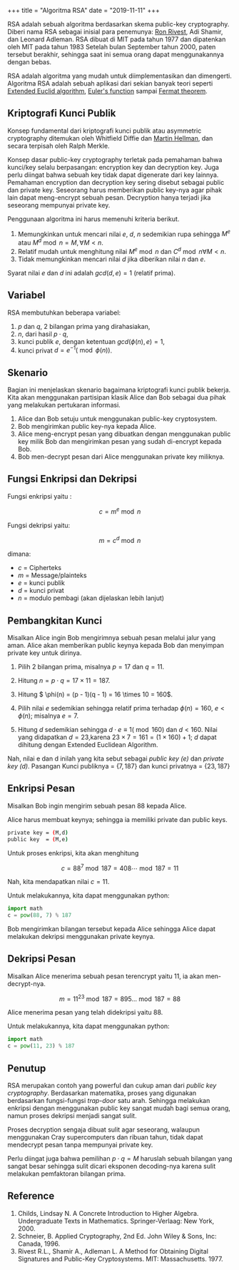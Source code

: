 +++
title     = "Algoritma RSA"
date      = "2019-11-11"
+++

RSA adalah sebuah algoritma berdasarkan skema public-key cryptography. Diberi nama RSA sebagai inisial para penemunya:
[Ron Rivest](https://people.csail.mit.edu/rivest), Adi Shamir, dan Leonard Adleman. RSA dibuat di MIT pada tahun 1977
dan dipatenkan oleh MIT pada tahun 1983 Setelah bulan September tahun 2000, paten tersebut berakhir, sehingga saat ini
semua orang dapat menggunakannya dengan bebas.

RSA adalah algoritma yang mudah untuk diimplementasikan dan dimengerti. Algoritma RSA adalah sebuah aplikasi dari sekian
banyak teori seperti [Extended Euclid algorithm](https://en.wikipedia.org/wiki/Extended_Euclidean_algorithm),
[Euler's function](https://en.wikipedia.org/wiki/Euler%27s_totient_function) sampai
[Fermat theorem](https://en.wikipedia.org/wiki/Fermat%27s_theorem).

## Kriptografi Kunci Publik

Konsep fundamental dari kriptografi kunci publik atau asymmetric cryptography ditemukan oleh Whitfield Diffie dan
[Martin Hellman](https://ee.stanford.edu/~hellman/), dan secara terpisah oleh Ralph Merkle.

Konsep dasar public-key cryptography terletak pada pemahaman bahwa kunci/key selalu berpasangan: encryption key dan
decryption key. Juga perlu diingat bahwa sebuah key tidak dapat digenerate dari key lainnya. Pemahaman encryption dan
decryption key sering disebut sebagai public dan private key. Seseorang harus memberikan public key-nya agar pihak lain
dapat meng-encrypt sebuah pesan. Decryption hanya terjadi jika seseorang mempunyai private key.

Penggunaan algoritma ini harus memenuhi kriteria berikut.

1. Memungkinkan untuk mencari nilai $e$, $d$, $n$ sedemikian rupa sehingga $M^e$ atau $M^d \bmod n = M, \forall M < n$.
2. Relatif mudah untuk menghitung nilai $M^e \bmod n$ dan $C^d \bmod n \forall M < n$.
3. Tidak memungkinkan mencari nilai $d$ jika diberikan nilai $n$ dan $e$.

Syarat nilai $e$ dan $d$ ini adalah $gcd(d,e) = 1$ (relatif prima).

## Variabel

RSA membutuhkan beberapa variabel:

1. $p$ dan $q$, 2 bilangan prima yang dirahasiakan,
2. $n$, dari hasil $p \cdot q$,
3. kunci publik $e$, dengan ketentuan $gcd (\phi(n), e) = 1$,
4. kunci privat $d = e^{-1} (\bmod \phi(n))$.

## Skenario

Bagian ini menjelaskan skenario bagaimana kriptografi kunci publik bekerja. Kita akan menggunakan partisipan klasik
Alice dan Bob sebagai dua pihak  yang melakukan pertukaran informasi.

1. Alice dan Bob setuju untuk menggunakan public-key cryptosystem.
2. Bob mengirimkan public key-nya kepada Alice.
3. Alice meng-encrypt pesan yang dibuatkan dengan menggunakan public key milik Bob dan mengirimkan pesan yang sudah
   di-encrypt kepada Bob.
4. Bob men-decrypt pesan dari Alice menggunakan private key miliknya.

## Fungsi Enkripsi dan Dekripsi

Fungsi enkripsi yaitu :

$$c = m^e \bmod n$$

Fungsi dekripsi yaitu:

$$m = c^d \bmod n$$

dimana:

- $c$ = Cipherteks
- $m$ = Message/plainteks
- $e$ = kunci publik
- $d$ = kunci privat
- $n$ = modulo pembagi (akan dijelaskan lebih lanjut)

## Pembangkitan Kunci

Misalkan Alice ingin Bob mengirimnya sebuah pesan melalui jalur yang aman. Alice akan memberikan public keynya kepada
Bob dan menyimpan private key untuk dirinya.

1. Pilih 2 bilangan prima, misalnya $p = 17$ dan $q = 11$.

2. Hitung $n = p \cdot q = 17 \times 11 = 187$.

3. Hitung $ \phi(n) = (p - 1)(q - 1) = 16 \times 10 = 160$.

4. Pilih nilai $e$ sedemikian sehingga relatif prima terhadap $\phi(n) = 160$, $e < \phi(n)$; misalnya $e = 7$.

5. Hitung $d$ sedemikian sehingga $d \cdot e \equiv 1 (\bmod 160)$ dan $d < 160$. Nilai yang didapatkan $d = 23$,karena
$23 \times 7 = 161 = (1 \times 160) + 1$; $d$ dapat dihitung dengan Extended Euclidean Algorithm.

Nah, nilai e dan d inilah yang kita sebut sebagai _public key (e)_ dan _private key (d)_.  Pasangan Kunci publiknya =
$\{7,187\}$ dan kunci privatnya = $\{23, 187\}$

## Enkripsi Pesan

Misalkan Bob ingin mengirim sebuah pesan $88$ kepada Alice.

Alice harus membuat keynya; sehingga ia memiliki private dan public keys.

```bash
private key = (M,d)
public key  = (M,e)
```

Untuk proses enkripsi, kita akan menghitung

$$c = 88^7 \bmod 187 = 408 \cdots \bmod 187 = 11$$

Nah, kita mendapatkan nilai $c = 11$.

Untuk melakukannya, kita dapat menggunakan python:

```py
import math
c = pow(88, 7) % 187
```

Bob mengirimkan bilangan tersebut kepada Alice sehingga Alice dapat melakukan dekripsi menggunakan private keynya.

## Dekripsi Pesan

Misalkan Alice menerima sebuah pesan terencrypt yaitu $11$, ia akan men-decrypt-nya.

$$m = 11^{23} \bmod 187 = 895... \bmod 187 = 88$$

Alice menerima pesan yang telah didekripsi yaitu $88$.

Untuk melakukannya, kita dapat menggunakan python:

```py
import math
c = pow(11, 23) % 187
```

## Penutup

RSA merupakan contoh yang powerful dan cukup aman dari
_public key cryptography_. Berdasarkan matematika, proses yang digunakan
berdasarkan fungsi-fungsi _trap-door_ satu arah. Sehingga melakukan enkripsi
dengan menggunakan public key sangat mudah bagi semua orang, namun proses
dekripsi menjadi sangat sulit.

Proses decryption sengaja dibuat sulit agar seseorang, walaupun menggunakan Cray
supercomputers dan ribuan tahun, tidak dapat mendecrypt pesan tanpa mempunyai
private key.

Perlu diingat juga bahwa pemilihan $p \cdot q = M$ haruslah sebuah bilangan
yang sangat besar sehingga sulit dicari eksponen decoding-nya karena sulit
melakukan pemfaktoran bilangan prima.

## Reference

1. Childs, Lindsay N. A Concrete Introduction to Higher Algebra. Undergraduate
   Texts in Mathematics. Springer-Verlaag: New York, 2000.
2. Schneier, B. Applied Cryptography, 2nd Ed. John Wiley & Sons, Inc: Canada,
   1996.
3. Rivest R.L., Shamir A., Adleman L. A Method for Obtaining Digital Signatures
   and Public-Key Cryptosystems. MIT: Massachusetts. 1977.
